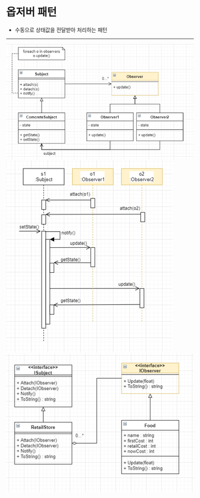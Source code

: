 # 옵저버 패턴
+ 수동으로 상태값을 전달받아 처리하는 패턴
***
![옵저버 패턴 UML](./Images/observerPattern_UML.PNG)
![옵저버 패턴 시퀀스 UML](./Images/observerPattern_Sequence_UML.PNG)
![옵저버 패턴 예제 UML](./Images/observerPattern_UML_ex.PNG)
